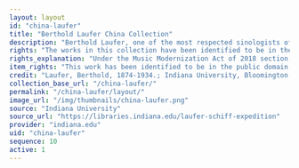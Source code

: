 ```yaml
---
layout: layout
id: "china-laufer"
title: "Berthold Laufer China Collection"
description: "Berthold Laufer, one of the most respected sinologists of the early 20th century, recorded a wide array of Chinese folk music, Beijing opera, and music to accompany dramas and shadow plays. The Archives of Traditional Music at Indiana University holds 400 phonograph cylinders made between 1901 and 1902 throughout China, along with accompanying notes, translations, and references."
rights: "The works in this collection have been identified to be in the public domain and are free to use and reuse without restriction. You can copy, modify, distribute and perform the works, even for commercial purposes, all without asking permission. Attribution is recommended but not required."
rights_explanation: "Under the Music Modernization Act of 2018 section 1401, all sound recordings published before January 1, 1923 will entered the public domain on January 1, 2022. The sound recordings in this collection were created between 1901 and 1902, thus are in the public domain."
item_rights: "This work has been identified to be in the public domain and is free to use and reuse without restriction. You can copy, modify, distribute and perform the work, even for commercial purposes, all without asking permission. Attribution is recommended but not required."
credit: "Laufer, Berthold, 1874-1934.; Indiana University, Bloomington. Archives of Traditional Music.; American Museum of Natural History.; Jacob H. Schiff Chinese Expedition (1901-1904)"
collection_base_url: "/china-laufer/"
permalink: "/china-laufer/layout/"
image_url: "/img/thumbnails/china-laufer.png"
source: "Indiana University"
source_url: "https://libraries.indiana.edu/laufer-schiff-expedition"
provider: "indiana.edu"
uid: "china-laufer"
sequence: 10
active: 1
---
```

